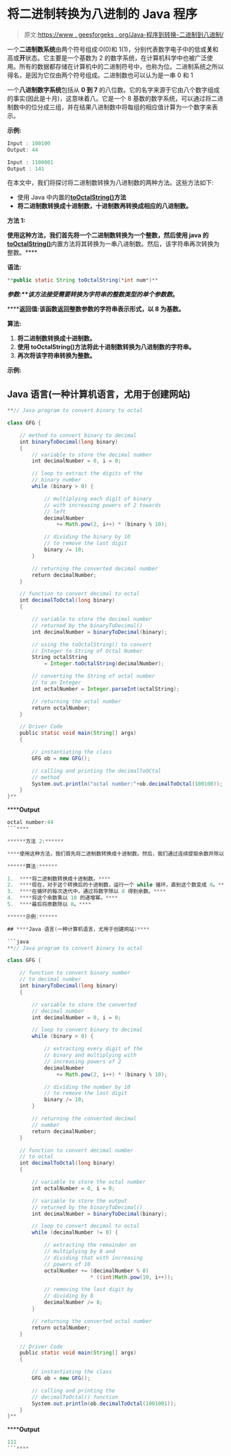 # 将二进制转换为八进制的 Java 程序

> 原文:[https://www . geesforgeks . org/Java-程序到转换-二进制到八进制/](https://www.geeksforgeeks.org/java-program-to-convert-binary-to-octal/)

一个**二进制数系统**由两个符号组成:0(0)和 1(1)，分别代表数字电子中的低或**关**和高或**开**状态。它主要是一个基数为 2 的数字系统，在计算机科学中也被广泛使用。所有的数据都存储在计算机中的二进制符号中，也称为位。二进制系统之所以得名，是因为它仅由两个符号组成。二进制数也可以认为是一串 0 和 1

一个**八进制数字系统**包括从 **0 到 7** 的八位数。它的名字来源于它由八个数字组成的事实(因此是十月)，这意味着八。它是一个 8 基数的数字系统，可以通过将二进制数中的位分成三组，并在结果八进制数中将每组的相应值计算为一个数字来表示。

**示例:**

```java
Input : 100100
Output: 44

Input : 1100001
Output : 141
```

在本文中，我们将探讨将二进制数转换为八进制数的两种方法。这些方法如下:

*   使用 Java 中内置的[**toOctalString()**](https://www.geeksforgeeks.org/integer-tooctalstring-method-in-java/)**方法**
*   **将二进制数转换成十进制数，十进制数再转换成相应的八进制数。**

****方法 1:****

**使用这种方法，我们首先将一个二进制数转换为一个整数，然后使用 java 的**[**toOctalString()**](https://www.geeksforgeeks.org/integer-tooctalstring-method-in-java/)内置方法将其转换为一串八进制数。然后，该字符串再次转换为整数。****

******语法:******

```java
**public static String toOctalString(*int num*)**
```

******参数:**该方法接受需要转换为字符串的整数类型的单个参数*数*。****

******返回值:**该函数返回整数参数的字符串表示形式，以 8 为基数。****

******算法:******

1.  ****将二进制数转换成十进制数。****
2.  ****使用 toOctalString()方法将此十进制数转换为八进制数的字符串。****
3.  ****再次将该字符串转换为整数。****

******示例:******

## ****Java 语言(一种计算机语言，尤用于创建网站)****

```java
**// Java program to convert binary to octal

class GFG {

    // method to convert binary to decimal
    int binaryToDecimal(long binary)
    {
        // variable to store the decimal number
        int decimalNumber = 0, i = 0;

        // loop to extract the digits of the
        // binary number
        while (binary > 0) {

            // multiplying each digit of binary
            // with increasing powers of 2 towards
            // left
            decimalNumber
                += Math.pow(2, i++) * (binary % 10);

            // dividing the binary by 10
            // to remove the last digit
            binary /= 10;
        }

        // returning the converted decimal number
        return decimalNumber;
    }

    // function to convert decimal to octal
    int decimalToOctal(long binary)
    {

        // variable to store the decimal number
        // returned by the binaryToDecimal()
        int decimalNumber = binaryToDecimal(binary);

        // using the toOctalString() to convert
        // Integer to String of Octal Number
        String octalString
            = Integer.toOctalString(decimalNumber);

        // converting the String of octal number
        // to an Integer
        int octalNumber = Integer.parseInt(octalString);

        // returning the octal number
        return octalNumber;
    }

    // Driver Code
    public static void main(String[] args)
    {

        // instantiating the class
        GFG ob = new GFG();

        // calling and printing the decimalToOCtal
        // method
        System.out.println("octal number:"+ob.decimalToOctal(100100));
    }
}**
```

******Output**

```java
octal number:44
```**** 

******方法 2:******

****使用这种方法，我们首先将二进制数转换成十进制数。然后，我们通过连续提取余数并除以 8，将这个十进制数转换为八进制数。****

******算法:******

1.  ****将二进制数转换成十进制数。****
2.  ****现在，对于这个转换后的十进制数，运行一个 while 循环，直到这个数变成 0。****
3.  ****在循环的每次迭代中，通过将数字除以 8 得到余数。****
4.  ****将这个余数乘以 10 的递增幂。****
5.  ****最后将原数除以 8。****

******示例:******

## ****Java 语言(一种计算机语言，尤用于创建网站)****

```java
**// Java program to convert binary to octal

class GFG {

    // function to convert binary number
    // to decimal number
    int binaryToDecimal(long binary)
    {

        // variable to store the converted
        // decimal number
        int decimalNumber = 0, i = 0;

        // loop to convert binary to decimal
        while (binary > 0) {

            // extracting every digit of the
            // binary and multiplying with
            // increasing powers of 2
            decimalNumber
                += Math.pow(2, i++) * (binary % 10);

            // dividing the number by 10
            // to remove the last digit
            binary /= 10;
        }

        // returning the converted decimal
        // number
        return decimalNumber;
    }

    // function to convert decimal number
    // to octal
    int decimalToOctal(long binary)
    {

        // variable to store the octal number
        int octalNumber = 0, i = 0;

        // variable to store the output
        // returned by the binaryToDecimal()
        int decimalNumber = binaryToDecimal(binary);

        // loop to convert decimal to octal
        while (decimalNumber != 0) {

            // extracting the remainder on
            // multiplying by 8 and
            // dividing that with increasing
            // powers of 10
            octalNumber += (decimalNumber % 8)
                           * ((int)Math.pow(10, i++));

            // removing the last digit by
            // dividing by 8
            decimalNumber /= 8;
        }

        // returning the converted octal number
        return octalNumber;
    }

    // Driver Code
    public static void main(String[] args)
    {

        // instantiating the class
        GFG ob = new GFG();

        // calling and printing the
        // decimalToOctal() function
        System.out.println(ob.decimalToOctal(1001001));
    }
}**
```

******Output**

```java
111
```****